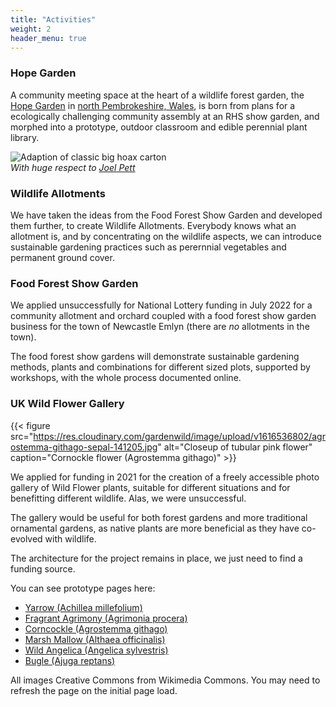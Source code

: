 ```yaml
---
title: "Activities"
weight: 2
header_menu: true
---
```


### Hope Garden

A community meeting space at the heart of a wildlife forest garden, the [Hope Garden](https://hopegarden.uk/) in [north Pembrokeshire, Wales](https://maps.app.goo.gl/Ag53Cc6TAULTVE75A), is born from plans for a ecologically challenging community assembly at an RHS show garden, and morphed into a prototype, outdoor classroom and edible perennial plant library.

![Adaption of classic big hoax carton](https://res.cloudinary.com/growdigital/image/upload/v1583857004/big-hoax-garden.jpg)  
_With huge respect to [Joel Pett](https://joel-pett-cartoons.creator-spring.com/listing/new-what-if-it-s-a-big-hoax)_

### Wildlife Allotments

We have taken the ideas from the Food Forest Show Garden and developed them further, to create Wildlife Allotments. Everybody knows what an allotment is, and by concentrating on the wildlife aspects, we can introduce sustainable gardening practices such as perernnial vegetables and permanent ground cover.

### Food Forest Show Garden

We applied unsuccessfully for National Lottery funding in July 2022 for a community allotment and orchard coupled with a food forest show garden business for the town of Newcastle Emlyn (there are _no_ allotments in the town).

The food forest show gardens will demonstrate sustainable gardening methods, plants and combinations for different sized plots, supported by workshops, with the whole process documented online.

### UK Wild Flower Gallery

{{< figure src="https://res.cloudinary.com/gardenwild/image/upload/v1616536802/agrostemma-githago-sepal-141205.jpg" alt="Closeup of tubular pink flower" caption="Cornockle flower (Agrostemma githago)" >}}

We applied for funding in 2021 for the creation of a freely accessible photo gallery of Wild Flower plants, suitable for different situations and for benefitting different wildlife. Alas, we were unsuccessful.

The gallery would be useful for both forest gardens and more traditional ornamental gardens, as native plants are more beneficial as they have co-evolved with wildlife.

The architecture for the project remains in place, we just need to find a funding source.

You can see prototype pages here:

* [Yarrow (Achillea millefolium)](https://www.gardenwild.org.uk/achillea-millefolium/)
* [Fragrant Agrimony (Agrimonia procera)](https://www.gardenwild.org.uk/agrimonia-procera/)
* [Corncockle (Agrostemma githago)](https://www.gardenwild.org.uk/agrostemma-githago/)
* [Marsh Mallow (Althaea officinalis)](https://www.gardenwild.org.uk/ajuga-reptans/)
* [Wild Angelica (Angelica sylvestris)](https://www.gardenwild.org.uk/althaea-officinalis/)
* [Bugle (Ajuga reptans)](https://www.gardenwild.org.uk/angelica-sylvestris/)

All images Creative Commons from Wikimedia Commons. You may need to refresh the page on the initial page load.
